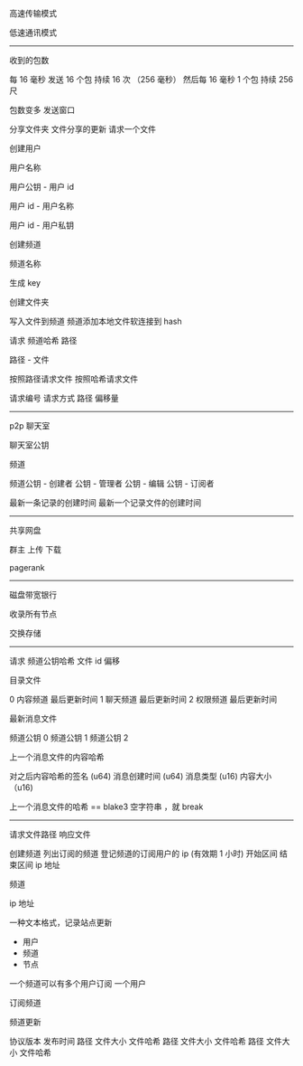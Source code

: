 高速传输模式

低速通讯模式

-----

收到的包数

每 16 毫秒 发送 16 个包
持续 16 次 （256 毫秒）
然后每 16 毫秒 1 个包 持续 256 尺

包数变多 发送窗口

分享文件夹
文件分享的更新
请求一个文件

创建用户

  用户名称

  用户公钥 - 用户 id

  用户 id - 用户名称

  用户 id - 用户私钥

创建频道

  频道名称

  生成 key

  创建文件夹

写入文件到频道
频道添加本地文件软连接到 hash

请求 频道哈希 路径

路径 - 文件

按照路径请求文件
按照哈希请求文件

请求编号 请求方式 路径 偏移量

---

p2p 聊天室

聊天室公钥

频道

  频道公钥
    - 创建者 公钥
      - 管理者 公钥
        - 编辑  公钥
    - 订阅者

最新一条记录的创建时间
最新一个记录文件的创建时间

---

共享网盘

群主
  上传
  下载

pagerank

---

磁盘带宽银行

收录所有节点

交换存储

---

请求
  频道公钥哈希
  文件 id 偏移

目录文件

0 内容频道 最后更新时间
1 聊天频道 最后更新时间
2 权限频道 最后更新时间

最新消息文件

频道公钥 0
频道公钥 1
频道公钥 2

上一个消息文件的内容哈希

对之后内容哈希的签名 (u64)
消息创建时间 (u64)
消息类型 (u16)
内容大小（u16)

上一个消息文件的哈希 == blake3 空字符串 ，就 break

---

请求文件路径
响应文件

创建频道
列出订阅的频道
登记频道的订阅用户的 ip (有效期 1 小时)
  开始区间 结束区间 ip 地址

频道

ip 地址

一种文本格式，记录站点更新

* 用户
* 频道
* 节点

一个频道可以有多个用户订阅
一个用户

订阅频道

频道更新

协议版本
发布时间
路径 文件大小 文件哈希
路径 文件大小 文件哈希
路径 文件大小 文件哈希
